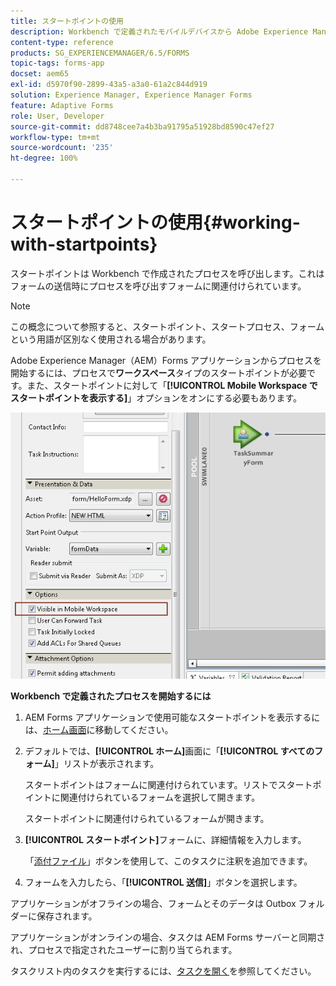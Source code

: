 ```yaml
---
title: スタートポイントの使用
description: Workbench で定義されたモバイルデバイスから Adobe Experience Manager Forms プロセスを操作する手順。
content-type: reference
products: SG_EXPERIENCEMANAGER/6.5/FORMS
topic-tags: forms-app
docset: aem65
exl-id: d5970f90-2899-43a5-a3a0-61a2c844d919
solution: Experience Manager, Experience Manager Forms
feature: Adaptive Forms
role: User, Developer
source-git-commit: dd8748cee7a4b3ba91795a51928bd8590c47ef27
workflow-type: tm+mt
source-wordcount: '235'
ht-degree: 100%

---
```



# スタートポイントの使用{#working-with-startpoints}

スタートポイントは Workbench で作成されたプロセスを呼び出します。これはフォームの送信時にプロセスを呼び出すフォームに関連付けられています。

>[!NOTE]
>
>この概念について参照すると、スタートポイント、スタートプロセス、フォームという用語が区別なく使用される場合があります。

Adobe Experience Manager（AEM）Forms アプリケーションからプロセスを開始するには、プロセスで&#x200B;**ワークスペース**&#x200B;タイプのスタートポイントが必要です。また、スタートポイントに対して「**[!UICONTROL Mobile Workspace でスタートポイントを表示する]**」オプションをオンにする必要もあります。

![mws_startpoint_select_option](assets/mws_startpoint_select_option.png)

**Workbench で定義されたプロセスを開始するには**

1. AEM Forms アプリケーションで使用可能なスタートポイントを表示するには、[ホーム画面](../../forms/using/home-screen.md)に移動してください。
1. デフォルトでは、**[!UICONTROL ホーム]**&#x200B;画面に「**[!UICONTROL すべてのフォーム]**」リストが表示されます。

   スタートポイントはフォームに関連付けられています。リストでスタートポイントに関連付けられているフォームを選択して開きます。

   スタートポイントに関連付けられているフォームが開きます。

1. **[!UICONTROL スタートポイント]**&#x200B;フォームに、詳細情報を入力します。

   「[添付ファイル](../../forms/using/add-attachments.md)」ボタンを使用して、このタスクに注釈を追加できます。

1. フォームを入力したら、「**[!UICONTROL 送信]**」ボタンを選択します。

アプリケーションがオフラインの場合、フォームとそのデータは Outbox フォルダーに保存されます。

アプリケーションがオンラインの場合、タスクは AEM Forms サーバーと同期され、プロセスで指定されたユーザーに割り当てられます。

タスクリスト内のタスクを実行するには、[タスクを開く](/help/forms/using/open-task.md)を参照してください。
